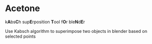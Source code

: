 # Acetone

k**A**bs**C**h sup**E**rposition **T**ool f**O**r ble**N**d**E**r

Use Kabsch algorithm to superimpose two objects in blender based on selected points
